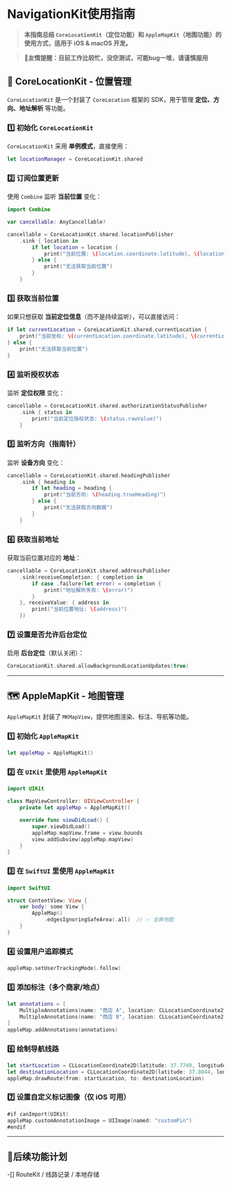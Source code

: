 # NavigationKit使用指南

> **本指南总结 `CoreLocationKit`（定位功能）和 `AppleMapKit`（地图功能）的使用方式，适用于 iOS & macOS 开发。**

> **🚨友情提醒：目前工作比较忙，没空测试，可能bug一堆，请谨慎服用**

## 📍 CoreLocationKit - 位置管理

`CoreLocationKit` 是一个封装了 `CoreLocation` 框架的 SDK，用于管理 **定位、方向、地址解析** 等功能。

### 1️⃣ 初始化 `CoreLocationKit`

`CoreLocationKit` 采用 **单例模式**，直接使用：

```swift
let locationManager = CoreLocationKit.shared
```

### 2️⃣ 订阅位置更新

使用 `Combine` 监听 **当前位置** 变化：

```swift
import Combine

var cancellable: AnyCancellable?

cancellable = CoreLocationKit.shared.locationPublisher
    .sink { location in
        if let location = location {
            print("当前位置: \(location.coordinate.latitude), \(location.coordinate.longitude)")
        } else {
            print("无法获取当前位置")
        }
    }
```

### 3️⃣ 获取当前位置

如果只想获取 **当前定位信息**（而不是持续监听），可以直接访问：

```swift
if let currentLocation = CoreLocationKit.shared.currentLocation {
    print("当前坐标: \(currentLocation.coordinate.latitude), \(currentLocation.coordinate.longitude)")
} else {
    print("无法获取当前位置")
}
```

### 4️⃣ 监听授权状态

监听 **定位权限** 变化：

```swift
cancellable = CoreLocationKit.shared.authorizationStatusPublisher
    .sink { status in
        print("当前定位授权状态: \(status.rawValue)")
    }
```

### 5️⃣ 监听方向（指南针）

监听 **设备方向** 变化：

```swift
cancellable = CoreLocationKit.shared.headingPublisher
    .sink { heading in
        if let heading = heading {
            print("当前方向: \(heading.trueHeading)")
        } else {
            print("无法获取方向数据")
        }
    }
```

### 6️⃣ 获取当前地址

获取当前位置对应的 **地址**：

```swift
cancellable = CoreLocationKit.shared.addressPublisher
    .sink(receiveCompletion: { completion in
        if case .failure(let error) = completion {
            print("地址解析失败: \(error)")
        }
    }, receiveValue: { address in
        print("当前位置地址: \(address)")
    })
```

### 7️⃣ 设置是否允许后台定位

启用 **后台定位**（默认关闭）：

```swift
CoreLocationKit.shared.allowBackgroundLocationUpdates(true)
```

---

## 🗺 AppleMapKit - 地图管理

`AppleMapKit` 封装了 `MKMapView`，提供地图渲染、标注、导航等功能。

### 1️⃣ 初始化 `AppleMapKit`

```swift
let appleMap = AppleMapKit()
```

### 2️⃣ 在 `UIKit` 里使用 `AppleMapKit`

```swift
import UIKit

class MapViewController: UIViewController {
    private let appleMap = AppleMapKit()

    override func viewDidLoad() {
        super.viewDidLoad()
        appleMap.mapView.frame = view.bounds
        view.addSubview(appleMap.mapView)
    }
}
```

### 3️⃣ 在 `SwiftUI` 里使用 `AppleMapKit`

```swift
import SwiftUI

struct ContentView: View {
    var body: some View {
        AppleMap()
            .edgesIgnoringSafeArea(.all)  // ✅ 全屏地图
    }
}
```

### 4️⃣ 设置用户追踪模式

```swift
appleMap.setUserTrackingMode(.follow)
```

### 5️⃣ 添加标注（多个商家/地点）

```swift
let annotations = [
    MultipleAnnotations(name: "商店 A", location: CLLocationCoordinate2D(latitude: 37.7749, longitude: -122.4194)),
    MultipleAnnotations(name: "商店 B", location: CLLocationCoordinate2D(latitude: 37.7849, longitude: -122.4094))
]
appleMap.addAnnotations(annotations)
```

### 6️⃣ 绘制导航线路

```swift
let startLocation = CLLocationCoordinate2D(latitude: 37.7749, longitude: -122.4194)
let destinationLocation = CLLocationCoordinate2D(latitude: 37.8044, longitude: -122.2711)
appleMap.drawRoute(from: startLocation, to: destinationLocation)
```

### 7️⃣ 设置自定义标记图像（仅 iOS 可用）

```swift
#if canImport(UIKit)
appleMap.customAnnotationImage = UIImage(named: "customPin")
#endif
```

---

## 🏃后续功能计划
-[] RouteKit / 线路记录 / 本地存储

